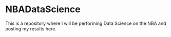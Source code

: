 # NBADataScience

This is a repository where I will be performing Data Science on the NBA and posting my results here.